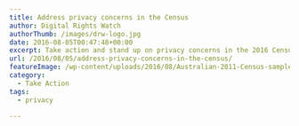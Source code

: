 ```yaml
---
title: Address privacy concerns in the Census
author: Digital Rights Watch
authorThumb: /images/drw-logo.jpg
date: 2016-08-05T00:47:48+00:00
excerpt: Take action and stand up on privacy concerns in the 2016 Census.
url: /2016/08/05/address-privacy-concerns-in-the-census/
featureImage: /wp-content/uploads/2016/08/Australian-2011-Census-sample-cropped.jpg
category:
  - Take Action
tags:
  - privacy

---
```

<link href='https://actionnetwork.org/css/style-embed.css' rel='stylesheet' type='text/css' />

<div id='can-petition-area-address-privacy-concerns-in-the-census' style='width: 100%'>
  <!-- this div is the target for our HTML insertion -->
</div>
